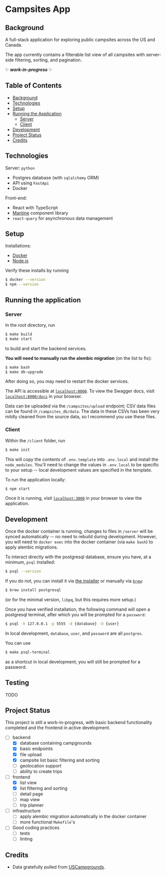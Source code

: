 # Campsites App

## Background
A full-stack application for exploring public campsites across the US and Canada.

The app currently contains a filterable list view of all campsites with server-side filtering, sorting, and pagination.

✨ ***work-in-progress*** ✨

## Table of Contents
- [Background](#background)
- [Technologies](#technologies)
- [Setup](#setup)
- [Running the Application](#running-the-application)
	- [Server](#server)
	- [Client](#client)
- [Development](#development)
- [Project Status](#project-status)
- [Credits](#credits)

## Technologies
Server: `python`
- Postgres database (with `sqlalchemy` ORM)
- API using `FastApi`
- Docker

Front-end:
- React with TypeScript
- [Mantine](https://mantine.dev/) component library
- `react-query` for asynchronous data management

## Setup
Installations:
- [Docker](https://www.docker.com/)
- [Node.js](https://nodejs.org/en)

Verify these installs by running
```bash
$ docker --version
$ npm --version
```

## Running the application
### Server
In the root directory, run

```bash
$ make build
$ make start
```

to build and start the backend services.

**You will need to manually run the alembic migration** (on the list to fix):

```bash
$ make bash
$ make db-upgrade
```

After doing so, you may need to restart the docker services.

The API is accessible at [`localhost:8000`](http://localhost:8000). To view the Swagger docs, visit [`localhost:8000/docs`](http://localhost:8000/docs) in your browser.

Data can be uploaded via the `/campsites/upload` endpoint; CSV data files can be found in `/campsites_db/data`. The data in these CSVs has been very mildly cleaned from the source data, so I recommend you use these files.

### Client
Within the `/client` folder, run
```bash
$ make init
```
This will copy the contents of `.env.template` into `.env.local` and install the `node_modules`. You'll need to change the values in `.env.local` to be specific to your setup -- local development values are specified in the template.

To run the application locally:
```bash
$ npm start
```

Once it is running, visit [`localhost:3000`](http://localhost:3000) in your browser to view the application.

## Development
Once the docker container is running, changes to files in `/server` will be synced automatically -- no need to rebuild during development. However, you will need to `docker exec` into the docker container (via `make bash`) to apply alembic migrations.

To interact directly with the postgresql database, ensure you have, at a minimum, `psql` installed:

```bash
$ psql --version
```

If you do not, you can install it via [the installer](https://www.postgresql.org/download/) or manually via [`brew`](https://brew.sh/):

```bash
$ brew install postgresql
```

(or for the minimal version, `libpq`, but this requires more setup.)

Once you have verified installation, the following command will open a postgresql terminal, after which you will be prompted for a `password`:

```bash
$ psql -h 127.0.0.1 -p 5555 -d {database} -U {user}
```

In local development, `database`, `user`, and `password` are all `postgres`.

You can use
```bash
$ make psql-terminal
```
as a shortcut in local development; you will still be prompted for a password.

## Testing
TODO

## Project Status
This project is still a work-in-progress, with basic backend functionality completed and the frontend in active development.

- [ ] backend
  - [x] database containing campgrounds
  - [x] basic endpoints
  - [x] file upload
  - [x] campsite list basic filtering and sorting
  - [ ] geolocation support
  - [ ] ability to create trips
- [ ] frontend
  - [x] list view
  - [x] list filtering and sorting
  - [ ] detail page
  - [ ] map view
  - [ ] trip planner
- [ ] infrastructure
  - [ ] apply alembic migration automatically in the docker container
  - [ ] more functional `Makefile`'s
- [ ] Good coding practices
  - [ ] tests
  - [ ] linting

## Credits
- Data gratefully pulled from [USCampgrounds](http://www.uscampgrounds.info/).
